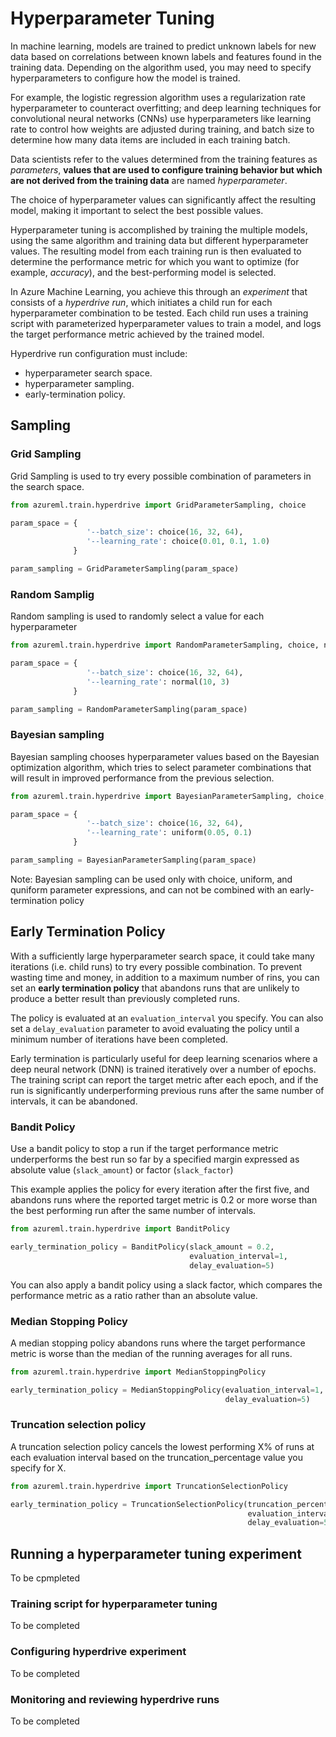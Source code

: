 # Hyperparameter Tuning

In machine learning, models are trained to predict unknown labels for new data based on correlations between known labels and features found in the training data. Depending on the algorithm used, you may need to specify hyperparameters to configure how the model is trained.

For example, the logistic regression algorithm uses a regularization rate hyperparameter to counteract overfitting; and deep learning techniques for convolutional neural networks (CNNs) use hyperparameters like learning rate to control how weights are adjusted during training, and batch size to determine how many data items are included in each training batch.

Data scientists refer to the values determined from the training features as _parameters_, **values that are used to configure training behavior but which are not derived from the training data** are named _hyperparameter_.

The choice of hyperparameter values can significantly affect the resulting model, making it important to select the best possible values.

Hyperparameter tuning is accomplished by training the multiple models, using the same algorithm and training data but different hyperparameter values. The resulting model from each training run is then evaluated to determine the performance metric for which you want to optimize (for example, _accuracy_), and the best-performing model is selected.

In Azure Machine Learning, you achieve this through an _experiment_ that consists of a _hyperdrive run_, which initiates a child run for each hyperparameter combination to be tested. Each child run uses a training script with parameterized hyperparameter values to train a model, and logs the target performance metric achieved by the trained model.

Hyperdrive run configuration must include:

- hyperparameter search space.
- hyperparameter sampling.
- early-termination policy.

## Sampling

### Grid Sampling

Grid Sampling is used to try every possible combination of parameters in the search space.

```Python
from azureml.train.hyperdrive import GridParameterSampling, choice

param_space = {
                 '--batch_size': choice(16, 32, 64),
                 '--learning_rate': choice(0.01, 0.1, 1.0)
              }

param_sampling = GridParameterSampling(param_space)

```

### Random Samplig

Random sampling is used to randomly select a value for each hyperparameter

```Python
from azureml.train.hyperdrive import RandomParameterSampling, choice, normal

param_space = {
                 '--batch_size': choice(16, 32, 64),
                 '--learning_rate': normal(10, 3)
              }

param_sampling = RandomParameterSampling(param_space)

```

### Bayesian sampling 

Bayesian sampling chooses hyperparameter values based on the Bayesian optimization algorithm, which tries to select parameter combinations that will result in improved performance from the previous selection.

```Python
from azureml.train.hyperdrive import BayesianParameterSampling, choice, uniform

param_space = {
                 '--batch_size': choice(16, 32, 64),
                 '--learning_rate': uniform(0.05, 0.1)
              }

param_sampling = BayesianParameterSampling(param_space)
```

 Note: Bayesian sampling can be used only with choice, uniform, and quniform parameter expressions, and can not be combined with an early-termination policy

## Early Termination Policy

With a sufficiently large hyperparameter search space, it could take many iterations (i.e. child runs) to try every possible combination. To prevent wasting time and money, in addition to a maximum number of rins, you can set an **early termination policy** that abandons runs that are unlikely to produce a better result than previously completed runs.

The policy is evaluated at an `evaluation_interval` you specify. You can also set a `delay_evaluation` parameter to avoid evaluating the policy until a minimum number of iterations have been completed.

Early termination is particularly useful for deep learning scenarios where a deep neural network (DNN) is trained iteratively over a number of epochs. The training script can report the target metric after each epoch, and if the run is significantly underperforming previous runs after the same number of intervals, it can be abandoned.

### Bandit Policy

Use a bandit policy to stop a run if the target performance metric underperforms the best run so far by a specified margin expressed as absolute value (`slack_amount`) or factor (`slack_factor`)

This example applies the policy for every iteration after the first five, and abandons runs where the reported target metric is 0.2 or more worse than the best performing run after the same number of intervals.

```Python
from azureml.train.hyperdrive import BanditPolicy

early_termination_policy = BanditPolicy(slack_amount = 0.2,
                                        evaluation_interval=1,
                                        delay_evaluation=5)
```

You can also apply a bandit policy using a slack factor, which compares the performance metric as a ratio rather than an absolute value.

### Median Stopping Policy

A median stopping policy abandons runs where the target performance metric is worse than the median of the running averages for all runs.

```Python
from azureml.train.hyperdrive import MedianStoppingPolicy

early_termination_policy = MedianStoppingPolicy(evaluation_interval=1,
                                                delay_evaluation=5)
```

### Truncation selection policy

A truncation selection policy cancels the lowest performing X% of runs at each evaluation interval based on the truncation_percentage value you specify for X.

```Python
from azureml.train.hyperdrive import TruncationSelectionPolicy

early_termination_policy = TruncationSelectionPolicy(truncation_percentage=10,
                                                     evaluation_interval=1,
                                                     delay_evaluation=5)

```

## Running a hyperparameter tuning experiment

To be cpmpleted

### Training script for hyperparameter tuning

To be completed

### Configuring hyperdrive experiment

To be completed

### Monitoring and reviewing hyperdrive runs

To be completed
